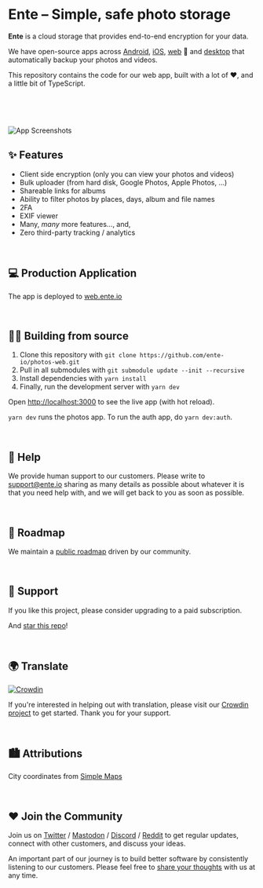 # Ente – Simple, safe photo storage

**Ente** is a cloud storage that provides end-to-end encryption for your data.

We have open-source apps across
[Android](https://github.com/ente-io/photos-app),
[iOS](https://github.com/ente-io/photos-app),
[web](https://github.com/ente-io/photos-web) 👋 and
[desktop](https://github.com/ente-io/photos-desktop) that automatically backup
your photos and videos.

This repository contains the code for our web app, built with a lot of ❤️, and a
little bit of TypeScript.

<br/><br/><br/>

![App Screenshots](https://user-images.githubusercontent.com/24503581/189914045-9d4e9c44-37c6-4ac6-9e17-d8c37aee1e08.png)

## ✨ Features

- Client side encryption (only you can view your photos and videos)
- Bulk uploader (from hard disk, Google Photos, Apple Photos, ...)
- Shareable links for albums
- Ability to filter photos by places, days, album and file names
- 2FA
- EXIF viewer
- Many, _many_ more features..., and,
- Zero third-party tracking / analytics

<br/>

## 💻 Production Application

The app is deployed to [web.ente.io](https://web.ente.io)

<br/>

## 🧑‍💻 Building from source

1. Clone this repository with `git clone https://github.com/ente-io/photos-web.git`
2. Pull in all submodules with `git submodule update --init --recursive`
3. Install dependencies with `yarn install`
4. Finally, run the development server with `yarn dev`

Open [http://localhost:3000](http://localhost:3000) to see the live app (with
hot reload).

`yarn dev` runs the photos app. To run the auth app, do `yarn dev:auth`.

<br/>

## 🙋 Help

We provide human support to our customers. Please write to
[support@ente.io](mailto:support@ente.io) sharing as many details as possible
about whatever it is that you need help with, and we will get back to you as
soon as possible.

<br/>

## 🧭 Roadmap

We maintain a [public roadmap](https://github.com/orgs/ente-io/projects/3)
driven by our community.

<br/>

## 🤗 Support

If you like this project, please consider upgrading to a paid subscription.

And [star this repo](https://github.com/ente-io/photos-web/stargazers)!

<br/>

## 🌍 Translate
[![Crowdin](https://badges.crowdin.net/ente-photos-web/localized.svg)](https://crowdin.com/project/ente-photos-web)

If you're interested in helping out with translation, please visit our [Crowdin
project](https://crowdin.com/project/ente-photos-web) to get started. Thank you
for your support.

<br/>

## 🏙️ Attributions

City coordinates from [Simple Maps](https://simplemaps.com/data/world-cities)

<br/>

## ❤️ Join the Community

Join us on [Twitter](https://twitter.com/enteio) /
[Mastodon](https://mstdn.social/@ente) /
[Discord](https://discord.gg/z2YVKkycX3) / [Reddit](https://reddit.com/r/enteio)
to get regular updates, connect with other customers, and discuss your ideas.

An important part of our journey is to build better software by consistently
listening to our customers. Please feel free to [share your
thoughts](mailto:feedback@ente.io) with us at any time.

<br/>

